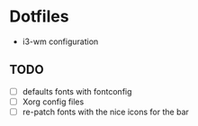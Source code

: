 # Dotfiles

- i3-wm configuration

## TODO

- [ ] defaults fonts with fontconfig
- [ ] Xorg config files
- [ ] re-patch fonts with the nice icons for the bar
